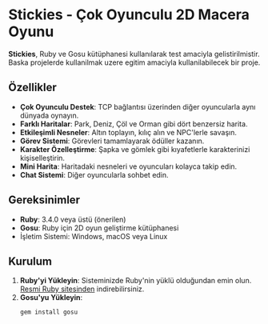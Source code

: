 # Stickies - Çok Oyunculu 2D Macera Oyunu


**Stickies**, Ruby ve Gosu kütüphanesi kullanılarak test amaciyla gelistirilmistir. Baska projelerde kullanilmak uzere egitim amaciyla kullanilabilecek bir proje.

## Özellikler
- **Çok Oyunculu Destek**: TCP bağlantısı üzerinden diğer oyuncularla aynı dünyada oynayın.
- **Farklı Haritalar**: Park, Deniz, Çöl ve Orman gibi dört benzersiz harita.
- **Etkileşimli Nesneler**: Altın toplayın, kılıç alın ve NPC'lerle savaşın.
- **Görev Sistemi**: Görevleri tamamlayarak ödüller kazanın.
- **Karakter Özelleştirme**: Şapka ve gömlek gibi kıyafetlerle karakterinizi kişiselleştirin.
- **Mini Harita**: Haritadaki nesneleri ve oyuncuları kolayca takip edin.
- **Chat Sistemi**: Diğer oyuncularla sohbet edin.

## Gereksinimler
- **Ruby**: 3.4.0 veya üstü (önerilen)
- **Gosu**: Ruby için 2D oyun geliştirme kütüphanesi
- İşletim Sistemi: Windows, macOS veya Linux

## Kurulum
1. **Ruby'yi Yükleyin**: Sisteminizde Ruby'nin yüklü olduğundan emin olun. [Resmi Ruby sitesinden](https://www.ruby-lang.org/tr/downloads/) indirebilirsiniz.
2. **Gosu'yu Yükleyin**:
   ```bash
   gem install gosu
